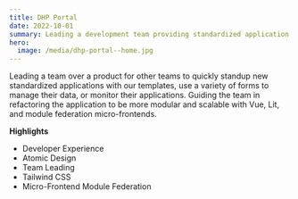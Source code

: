 ```yaml
---
title: DHP Portal
date: 2022-10-01
summary: Leading a development team providing standardized application & service templates.
hero:
  image: /media/dhp-portal--home.jpg
---
```


Leading a team over a product for other teams to quickly standup new standardized applications with our templates, use a variety of forms to manage their data, or monitor their applications. Guiding the team in refactoring the application to be more modular and scalable with Vue, Lit, and module federation micro-frontends.

**Highlights**

- Developer Experience
- Atomic Design
- Team Leading
- Tailwind CSS
- Micro-Frontend Module Federation